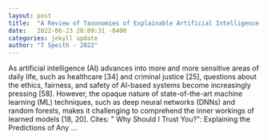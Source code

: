 ```yaml
---
layout: post
title:  "A Review of Taxonomies of Explainable Artificial Intelligence (XAI) Methods"
date:   2022-06-23 20:09:31 -0400
categories: jekyll update
author: "T Speith - 2022"
---
```

As artificial intelligence (AI) advances into more and more sensitive areas of daily life, such as healthcare [34] and criminal justice [25], questions about the ethics, fairness, and safety of AI-based systems become increasingly pressing [58]. However, the opaque nature of state-of-the-art machine learning (ML) techniques, such as deep neural networks (DNNs) and random forests, makes it challenging to comprehend the inner workings of learned models [18, 20].
Cites: ‪" Why Should I Trust You?": Explaining the Predictions of Any …‬  